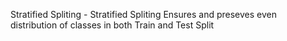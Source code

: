 Stratified Spliting - 
    Stratified Spliting Ensures and preseves even distribution of classes in both Train and Test Split
    